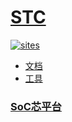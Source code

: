 ﻿# [STC](https://github.com/SoCXin/STC)

[![sites](http://182.61.61.133/link/resources/SoC.png)](http://www.SoC.Xin)

- [文档](docs/)
- [工具](tools/)

###  [SoC芯平台](http://www.SoC.Xin)
